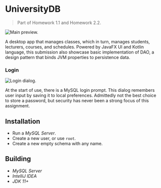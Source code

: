 # UniversityDB

> Part of Homework 1.1 and Homework 2.2.

![Main preview.](https://github.com/hendraanggrian/IIT-CS425/raw/assets/UniversityDB/screenshots/main.png)

A desktop app that manages classes, which in turn, manages students, lecturers,
courses, and schedules. Powered by JavaFX UI and Kotlin language, this
submission also showcase basic implementation of DAO, a design pattern that
binds JVM properties to persistence data.

### Login

![Login dialog.](https://github.com/hendraanggrian/IIT-CS425/raw/assets/UniversityDB/screenshots/login.png)

At the start of use, there is a MySQL login prompt. This dialog remembers user
input by saving it to local preferences. Admittedly not the best choice to store
a password, but security has never been a strong focus of this assignment.

## Installation

- Run a *MySQL Server*.
- Create a new user, or use `root`.
- Create a new empty schema with any name.

## Building

- *MySQL Server*
- *IntelliJ IDEA*
- *JDK 11+*
